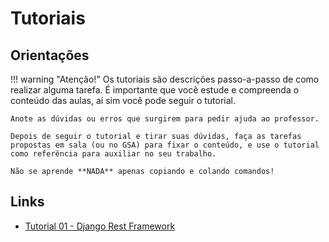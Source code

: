 # Tutoriais

## Orientações
!!! warning "Atenção!"
    Os tutoriais são descrições passo-a-passo de como realizar alguma tarefa.
    É importante que você estude e compreenda o conteúdo das aulas, aí sim você pode seguir o tutorial.

    Anote as dúvidas ou erros que surgirem para pedir ajuda ao professor.

    Depois de seguir o tutorial e tirar suas dúvidas, faça as tarefas propostas em sala (ou no GSA) para fixar o conteúdo, e use o tutorial como referência para auxiliar no seu trabalho.

    Não se aprende **NADA** apenas copiando e colando comandos!

## Links

- [Tutorial 01 - Django Rest Framework](tutorial-drf)
